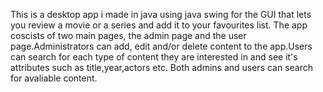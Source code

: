 This is a desktop app i made in java using java swing for the GUI that lets you review a movie or a series and add it to your favourites list.
The app coscists of two main pages, the admin page and the user page.Administrators can add, edit and/or delete  content to the app.Users can search for each type of content they are interested in and see it's attributes such as title,year,actors etc.
Both admins and users can search for avaliable content.
